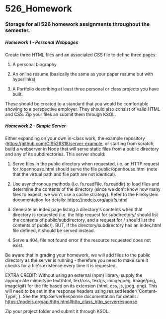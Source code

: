 # 526_Homework
### Storage for all 526 homework assignments throughout the semester.
##### Homework 1 - Personal Webpages
Create three HTML files and an associated CSS file to define three pages:

1. A personal biography

2. An online resume (basically the same as your paper resume but with hyperlinks)

3. A Portfolio describing at least three personal or class projects you have built.

These should be created to a standard that you would be comfortable showing to a perspective employer.  They should also consist of valid HTML and CSS.  Zip your files an submit them through KSOL.

##### Homework 2 - Simple Server
Either expanding on your own in-class work, the example repository (https://github.com/CIS526S18/server-example, or starting from scratch, build a webserver in Node that will serve static files from a public directory and any of its subdirectories.  This server should:

1) Serve files in the public directory when requested, i.e. an HTTP request for /openhouse.html should serve the file public/openhouse.html (note that the virtual path and file path are not identical).

2) Use asynchronous methods (i.e. fs.readFile, fs.readdir) to load files and determine the contents of the directory (since we don't know how many files to expect, we won't use a cache strategy).  Refer to the FileSystem documentation for details: https://nodejs.org/api/fs.html 

3) Generate an index page listing a directory's contents when that directory is requested (i.e. the http request for subdirectory/ should list the contents of public/subdirectory, and a request for / should list the contents of public/).  BUT, if the directory/subdirectory has an index.html file defined, it should be served instead.

4) Serve a 404, file not found error if the resource requested does not exist.

Be aware that in grading your homework, we will add files to the public directory as the server is running - therefore you need to make sure it checks for a file's existence every time it is requested.

EXTRA CREDIT: Without using an external (npm) library, supply the appropriate mime type text/html, text/css, text/js, image/jpeg, image/png, image/gif) for the file based on its extension (html, css, js, jpeg, png).  This will need to be set in the response headers using res.setHeader('Content-Type', <mime type>).  See the http.ServerResponse documentation for details: https://nodejs.org/api/http.html#http_class_http_serverresponse.

Zip your project folder and submit it through KSOL.